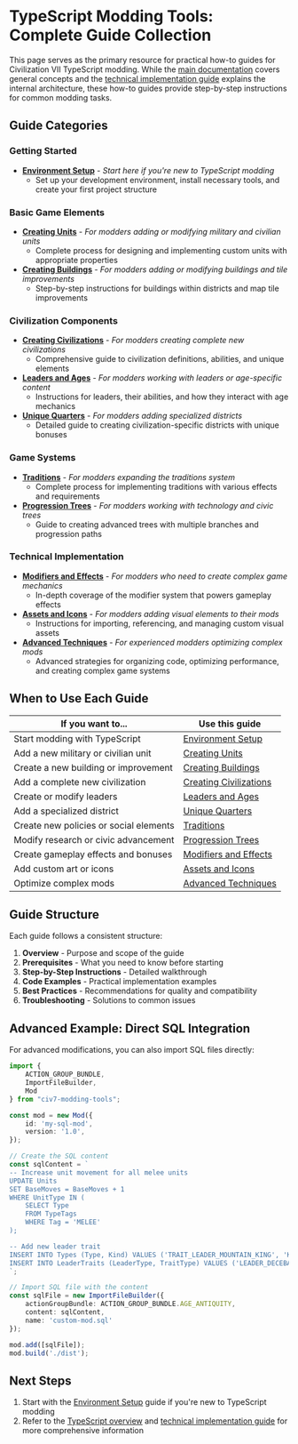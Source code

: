 # TypeScript Modding Tools: Complete Guide Collection

This page serves as the primary resource for practical how-to guides for Civilization VII TypeScript modding. While the [main documentation](/guides/typescript/typescript-overview.md) covers general concepts and the [technical implementation guide](/guides/typescript/typescript-technical.md) explains the internal architecture, these how-to guides provide step-by-step instructions for common modding tasks.

## Guide Categories

### Getting Started
- [**Environment Setup**](/guides/typescript/howto/environment-setup.md) - *Start here if you're new to TypeScript modding*
  - Set up your development environment, install necessary tools, and create your first project structure

### Basic Game Elements
- [**Creating Units**](/guides/typescript/howto/creating-units.md) - *For modders adding or modifying military and civilian units*
  - Complete process for designing and implementing custom units with appropriate properties
- [**Creating Buildings**](/guides/typescript/howto/creating-buildings.md) - *For modders adding or modifying buildings and tile improvements*
  - Step-by-step instructions for buildings within districts and map tile improvements

### Civilization Components
- [**Creating Civilizations**](/guides/typescript/howto/creating-civilizations.md) - *For modders creating complete new civilizations*
  - Comprehensive guide to civilization definitions, abilities, and unique elements
- [**Leaders and Ages**](/guides/typescript/howto/leaders-and-ages.md) - *For modders working with leaders or age-specific content*
  - Instructions for leaders, their abilities, and how they interact with age mechanics
- [**Unique Quarters**](/guides/typescript/howto/unique-quarters.md) - *For modders adding specialized districts*
  - Detailed guide to creating civilization-specific districts with unique bonuses

### Game Systems
- [**Traditions**](/guides/typescript/howto/traditions.md) - *For modders expanding the traditions system*
  - Complete process for implementing traditions with various effects and requirements
- [**Progression Trees**](/guides/typescript/howto/progression-trees.md) - *For modders working with technology and civic trees*
  - Guide to creating advanced trees with multiple branches and progression paths

### Technical Implementation
- [**Modifiers and Effects**](/guides/typescript/howto/modifiers-and-effects.md) - *For modders who need to create complex game mechanics*
  - In-depth coverage of the modifier system that powers gameplay effects
- [**Assets and Icons**](/guides/typescript/howto/assets-and-icons.md) - *For modders adding visual elements to their mods*
  - Instructions for importing, referencing, and managing custom visual assets
- [**Advanced Techniques**](/guides/typescript/howto/advanced-techniques.md) - *For experienced modders optimizing complex mods*
  - Advanced strategies for organizing code, optimizing performance, and creating complex game systems

## When to Use Each Guide

| If you want to... | Use this guide |
|-------------------|---------------|
| Start modding with TypeScript | [Environment Setup](/guides/typescript/howto/environment-setup.md) |
| Add a new military or civilian unit | [Creating Units](/guides/typescript/howto/creating-units.md) |
| Create a new building or improvement | [Creating Buildings](/guides/typescript/howto/creating-buildings.md) |
| Add a complete new civilization | [Creating Civilizations](/guides/typescript/howto/creating-civilizations.md) |
| Create or modify leaders | [Leaders and Ages](/guides/typescript/howto/leaders-and-ages.md) |
| Add a specialized district | [Unique Quarters](/guides/typescript/howto/unique-quarters.md) |
| Create new policies or social elements | [Traditions](/guides/typescript/howto/traditions.md) |
| Modify research or civic advancement | [Progression Trees](/guides/typescript/howto/progression-trees.md) |
| Create gameplay effects and bonuses | [Modifiers and Effects](/guides/typescript/howto/modifiers-and-effects.md) |
| Add custom art or icons | [Assets and Icons](/guides/typescript/howto/assets-and-icons.md) |
| Optimize complex mods | [Advanced Techniques](/guides/typescript/howto/advanced-techniques.md) |

## Guide Structure

Each guide follows a consistent structure:
1. **Overview** - Purpose and scope of the guide
2. **Prerequisites** - What you need to know before starting
3. **Step-by-Step Instructions** - Detailed walkthrough
4. **Code Examples** - Practical implementation examples
5. **Best Practices** - Recommendations for quality and compatibility
6. **Troubleshooting** - Solutions to common issues

## Advanced Example: Direct SQL Integration

For advanced modifications, you can also import SQL files directly:

```typescript
import {
    ACTION_GROUP_BUNDLE,
    ImportFileBuilder,
    Mod
} from "civ7-modding-tools";

const mod = new Mod({
    id: 'my-sql-mod',
    version: '1.0',
});

// Create the SQL content
const sqlContent = `
-- Increase unit movement for all melee units
UPDATE Units 
SET BaseMoves = BaseMoves + 1 
WHERE UnitType IN (
    SELECT Type 
    FROM TypeTags 
    WHERE Tag = 'MELEE'
);

-- Add new leader trait
INSERT INTO Types (Type, Kind) VALUES ('TRAIT_LEADER_MOUNTAIN_KING', 'KIND_TRAIT');
INSERT INTO LeaderTraits (LeaderType, TraitType) VALUES ('LEADER_DECEBALUS', 'TRAIT_LEADER_MOUNTAIN_KING');
`;

// Import SQL file with the content
const sqlFile = new ImportFileBuilder({
    actionGroupBundle: ACTION_GROUP_BUNDLE.AGE_ANTIQUITY,
    content: sqlContent,
    name: 'custom-mod.sql'
});

mod.add([sqlFile]);
mod.build('./dist');
```

## Next Steps

1. Start with the [Environment Setup](/guides/typescript/howto/environment-setup.md) guide if you're new to TypeScript modding
2. Refer to the [TypeScript overview](/guides/typescript/typescript-overview.md) and [technical implementation guide](/guides/typescript/typescript-technical.md) for more comprehensive information 
